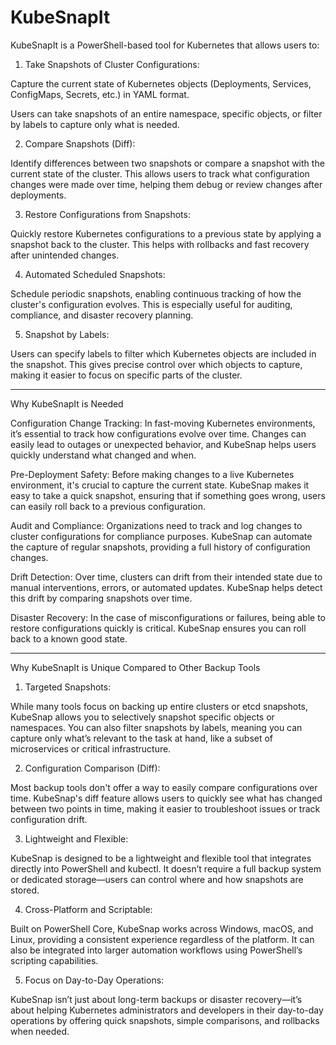 # KubeSnapIt

KubeSnapIt is a PowerShell-based tool for Kubernetes that allows users to:

1. Take Snapshots of Cluster Configurations:

Capture the current state of Kubernetes objects (Deployments, Services, ConfigMaps, Secrets, etc.) in YAML format.

Users can take snapshots of an entire namespace, specific objects, or filter by labels to capture only what is needed.



2. Compare Snapshots (Diff):

Identify differences between two snapshots or compare a snapshot with the current state of the cluster. This allows users to track what configuration changes were made over time, helping them debug or review changes after deployments.



3. Restore Configurations from Snapshots:

Quickly restore Kubernetes configurations to a previous state by applying a snapshot back to the cluster. This helps with rollbacks and fast recovery after unintended changes.



4. Automated Scheduled Snapshots:

Schedule periodic snapshots, enabling continuous tracking of how the cluster's configuration evolves. This is especially useful for auditing, compliance, and disaster recovery planning.



5. Snapshot by Labels:

Users can specify labels to filter which Kubernetes objects are included in the snapshot. This gives precise control over which objects to capture, making it easier to focus on specific parts of the cluster.





---

Why KubeSnapIt is Needed

Configuration Change Tracking: In fast-moving Kubernetes environments, it’s essential to track how configurations evolve over time. Changes can easily lead to outages or unexpected behavior, and KubeSnap helps users quickly understand what changed and when.

Pre-Deployment Safety: Before making changes to a live Kubernetes environment, it's crucial to capture the current state. KubeSnap makes it easy to take a quick snapshot, ensuring that if something goes wrong, users can easily roll back to a previous configuration.

Audit and Compliance: Organizations need to track and log changes to cluster configurations for compliance purposes. KubeSnap can automate the capture of regular snapshots, providing a full history of configuration changes.

Drift Detection: Over time, clusters can drift from their intended state due to manual interventions, errors, or automated updates. KubeSnap helps detect this drift by comparing snapshots over time.

Disaster Recovery: In the case of misconfigurations or failures, being able to restore configurations quickly is critical. KubeSnap ensures you can roll back to a known good state.



---

Why KubeSnapIt is Unique Compared to Other Backup Tools

1. Targeted Snapshots:

While many tools focus on backing up entire clusters or etcd snapshots, KubeSnap allows you to selectively snapshot specific objects or namespaces. You can also filter snapshots by labels, meaning you can capture only what’s relevant to the task at hand, like a subset of microservices or critical infrastructure.



2. Configuration Comparison (Diff):

Most backup tools don't offer a way to easily compare configurations over time. KubeSnap's diff feature allows users to quickly see what has changed between two points in time, making it easier to troubleshoot issues or track configuration drift.



3. Lightweight and Flexible:

KubeSnap is designed to be a lightweight and flexible tool that integrates directly into PowerShell and kubectl. It doesn’t require a full backup system or dedicated storage—users can control where and how snapshots are stored.



4. Cross-Platform and Scriptable:

Built on PowerShell Core, KubeSnap works across Windows, macOS, and Linux, providing a consistent experience regardless of the platform. It can also be integrated into larger automation workflows using PowerShell’s scripting capabilities.



5. Focus on Day-to-Day Operations:

KubeSnap isn’t just about long-term backups or disaster recovery—it’s about helping Kubernetes administrators and developers in their day-to-day operations by offering quick snapshots, simple comparisons, and rollbacks when needed.
